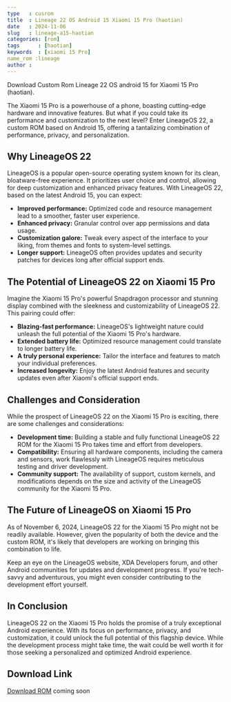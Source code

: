 ```yaml
---
type   : cusrom
title  : Lineage 22 OS Android 15 Xiaomi 15 Pro (haotian)
date   : 2024-11-06
slug   : lineage-a15-haotian
categories: [rom]
tags      : [haotian]
keywords  : [xiaomi 15 Pro]
name_rom :lineage
author : 
---
```


Download Custom Rom Lineage 22 OS android 15  for Xiaomi 15 Pro (haotian).


The Xiaomi 15 Pro is a powerhouse of a phone, boasting cutting-edge hardware and innovative features. But what if you could take its performance and customization to the next level? Enter LineageOS 22, a custom ROM based on Android 15, offering a tantalizing combination of performance, privacy, and personalization.

## Why LineageOS 22

LineageOS is a popular open-source operating system known for its clean, bloatware-free experience. It prioritizes user choice and control, allowing for deep customization and enhanced privacy features. With LineageOS 22, based on the latest Android 15, you can expect:

* **Improved performance:** Optimized code and resource management lead to a smoother, faster user experience.
* **Enhanced privacy:** Granular control over app permissions and data usage.
* **Customization galore:** Tweak every aspect of the interface to your liking, from themes and fonts to system-level settings.
* **Longer support:** LineageOS often provides updates and security patches for devices long after official support ends.

## The Potential of LineageOS 22 on Xiaomi 15 Pro

Imagine the Xiaomi 15 Pro's powerful Snapdragon processor and stunning display combined with the sleekness and customizability of LineageOS 22. This pairing could offer:

* **Blazing-fast performance:** LineageOS's lightweight nature could unleash the full potential of the Xiaomi 15 Pro's hardware.
* **Extended battery life:** Optimized resource management could translate to longer battery life.
* **A truly personal experience:** Tailor the interface and features to match your individual preferences.
* **Increased longevity:** Enjoy the latest Android features and security updates even after Xiaomi's official support ends.

## Challenges and Consideration

While the prospect of LineageOS 22 on the Xiaomi 15 Pro is exciting, there are some challenges and considerations:

* **Development time:** Building a stable and fully functional LineageOS 22 ROM for the Xiaomi 15 Pro takes time and effort from developers.
* **Compatibility:** Ensuring all hardware components, including the camera and sensors, work flawlessly with LineageOS requires meticulous testing and driver development.
* **Community support:** The availability of support, custom kernels, and modifications depends on the size and activity of the LineageOS community for the Xiaomi 15 Pro.

## The Future of LineageOS on Xiaomi 15 Pro

As of November 6, 2024, LineageOS 22 for the Xiaomi 15 Pro might not be readily available. However, given the popularity of both the device and the custom ROM, it's likely that developers are working on bringing this combination to life. 

Keep an eye on the LineageOS website, XDA Developers forum, and other Android communities for updates and development progress. If you're tech-savvy and adventurous, you might even consider contributing to the development effort yourself.

## In Conclusion

LineageOS 22 on the Xiaomi 15 Pro holds the promise of a truly exceptional Android experience. With its focus on performance, privacy, and customization, it could unlock the full potential of this flagship device. While the development process might take time, the wait could be well worth it for those seeking a personalized and optimized Android experience.


## Download Link
[Download ROM](/) coming soon
